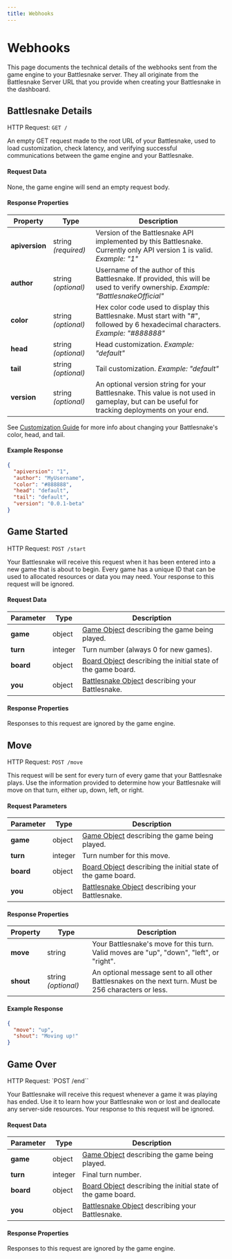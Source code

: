 ```yaml
---
title: Webhooks
---
```


# Webhooks

This page documents the technical details of the webhooks sent from the game engine to your Battlesnake server. They all originate from the Battlesnake Server URL that you provide when creating your Battlesnake in the dashboard.


## Battlesnake Details

HTTP Request: `GET /`

An empty GET request made to the root URL of your Battlesnake, used to load customization, check latency, and verifying successful communications between the game engine and your Battlesnake.

#### Request Data

None, the game engine will send an empty request body.

#### Response Properties

| **Property**  | **Type**            | **Description**                                                                                                                                           |
| -------------- | ------------------- | --------------------------------------------------------------------------------------------------------------------------------------------------------- |
| **apiversion** | string _(required)_ | Version of the Battlesnake API implemented by this Battlesnake. Currently only API version 1 is valid. <em>Example: "1"</em>                              |
| **author**     | string _(optional)_ | Username of the author of this Battlesnake. If provided, this will be used to verify ownership. <em>Example: "BattlesnakeOfficial"</em>                   |
| **color**      | string _(optional)_ | Hex color code used to display this Battlesnake. Must start with "#", followed by 6 hexadecimal characters. <em>Example: "#888888"</em>                                |
| **head**       | string _(optional)_ | Head customization. <em>Example: "default"</em>                |
| **tail**       | string _(optional)_ | Tail customization. <em>Example: "default"</em>                |
| **version**    | string _(optional)_ | An optional version string for your Battlesnake. This value is not used in gameplay, but can be useful for tracking deployments on your end.                                                                                                               |

See [Customization Guide](/guides/customizations) for more info about changing your Battlesnake's color, head, and tail.

#### Example Response

```json title="200 OK"
{
  "apiversion": "1",
  "author": "MyUsername",
  "color": "#888888",
  "head": "default",
  "tail": "default",
  "version": "0.0.1-beta"
}
```

## Game Started

HTTP Request: `POST /start`

Your Battlesnake will receive this request when it has been entered into a new game that is about to begin. Every game has a unique ID that can be used to allocated resources or data you may need. Your response to this request will be ignored.

#### Request Data

| **Parameter**                      | **Type** | **Description**                                                               |
| ---------------------------------- | -------- | ----------------------------------------------------------------------------- |
| **game**                           | object   | [Game Object](objects/game) describing the game being played.                 |
| **turn**                           | integer  | Turn number (always 0 for new games).                                         |
| **board**                          | object   | [Board Object](objects/board) describing the initial state of the game board. |
| **you**                            | object   | [Battlesnake Object](objects/battlesnake) describing your Battlesnake.        |

#### Response Properties

Responses to this request are ignored by the game engine.


## Move

HTTP Request: `POST /move`

This request will be sent for every turn of every game that your Battlesnake plays. Use the information provided to determine how your Battlesnake will move on that turn, either up, down, left, or right.

#### Request Parameters

| **Parameter**                      | **Type** | **Description**                                                               |
| ---------------------------------- | -------- | ----------------------------------------------------------------------------- |
| **game**                           | object   | [Game Object](objects/game) describing the game being played.                 |
| **turn**                           | integer  | Turn number for this move.                                                    |
| **board**                          | object   | [Board Object](objects/board) describing the initial state of the game board. |
| **you**                            | object   | [Battlesnake Object](objects/battlesnake) describing your Battlesnake.        |


#### Response Properties

| **Property**  | **Type**            | **Description**                                                                                      |
| ------------- | ------------------- | ---------------------------------------------------------------------------------------------------- |
| **move**      | string              | Your Battlesnake's move for this turn. Valid moves are "up", "down", "left", or "right".             |
| **shout**     | string _(optional)_ | An optional message sent to all other Battlesnakes on the next turn. Must be 256 characters or less. |


#### Example Response

```json title="200 OK"
{
  "move": "up",
  "shout": "Moving up!"
}
```

## Game Over

HTTP Request: `POST /end``

Your Battlesnake will receive this request whenever a game it was playing has ended. Use it to learn how your Battlesnake won or lost and deallocate any server-side resources. Your response to this request will be ignored.

#### Request Data

| **Parameter**                      | **Type** | **Description**                                                               |
| ---------------------------------- | -------- | ----------------------------------------------------------------------------- |
| **game**                           | object   | [Game Object](objects/game) describing the game being played.                 |
| **turn**                           | integer  | Final turn number.                                                            |
| **board**                          | object   | [Board Object](objects/board) describing the initial state of the game board. |
| **you**                            | object   | [Battlesnake Object](objects/battlesnake) describing your Battlesnake.        |

#### Response Properties

Responses to this request are ignored by the game engine.
